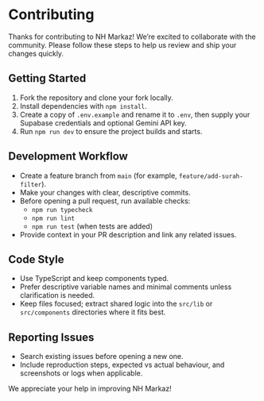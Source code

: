 # Contributing

Thanks for contributing to NH Markaz! We’re excited to collaborate with the community. Please follow these steps to help us review and ship your changes quickly.

## Getting Started
1. Fork the repository and clone your fork locally.
2. Install dependencies with `npm install`.
3. Create a copy of `.env.example` and rename it to `.env`, then supply your Supabase credentials and optional Gemini API key.
4. Run `npm run dev` to ensure the project builds and starts.

## Development Workflow
- Create a feature branch from `main` (for example, `feature/add-surah-filter`).
- Make your changes with clear, descriptive commits.
- Before opening a pull request, run available checks:
  - `npm run typecheck`
  - `npm run lint`
  - `npm run test` (when tests are added)
- Provide context in your PR description and link any related issues.

## Code Style
- Use TypeScript and keep components typed.
- Prefer descriptive variable names and minimal comments unless clarification is needed.
- Keep files focused; extract shared logic into the `src/lib` or `src/components` directories where it fits best.

## Reporting Issues
- Search existing issues before opening a new one.
- Include reproduction steps, expected vs actual behaviour, and screenshots or logs when applicable.

We appreciate your help in improving NH Markaz!
